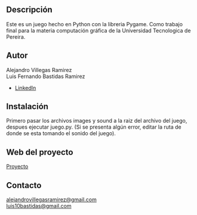 ## Descripción 
Este es un juego hecho en Python con la libreria Pygame. Como trabajo final para la materia computación gráfica de la Universidad Tecnologica de Pereira.

## Autor
Alejandro Villegas Ramirez\
Luis Fernando Bastidas Ramirez

- [LinkedIn](https://www.linkedin.com/in/alejandrovillegasramirez)

## Instalación 
Primero pasar los archivos images y sound a la raiz del archivo del juego, despues ejecutar juego.py. (Si se presenta algún error, editar la ruta de donde se esta tomando el sonido del juego).

## Web del proyecto
[Proyecto](https://alejandrovillegasramirez.github.io/juego-con-pygame/)

## Contacto
alejandrovillegasramirez@gmail.com\
luis10bastidas@gmail.com


